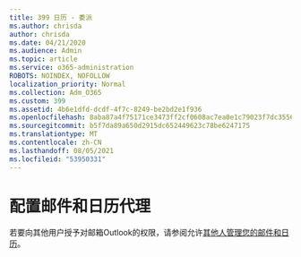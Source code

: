 ```yaml
---
title: 399 日历 - 委派
ms.author: chrisda
author: chrisda
ms.date: 04/21/2020
ms.audience: Admin
ms.topic: article
ms.service: o365-administration
ROBOTS: NOINDEX, NOFOLLOW
localization_priority: Normal
ms.collection: Adm_O365
ms.custom: 399
ms.assetid: 4b6e1dfd-dcdf-4f7c-8249-be2bd2e1f936
ms.openlocfilehash: 8aba87a4f75171ce3473ff2cf0608ac7ea0e1c79023f7dc35566f023864c008e
ms.sourcegitcommit: b5f7da89a650d2915dc652449623c78be6247175
ms.translationtype: MT
ms.contentlocale: zh-CN
ms.lasthandoff: 08/05/2021
ms.locfileid: "53950331"
---
```

# <a name="configure-mail-and-calendar-delegates"></a>配置邮件和日历代理

若要向其他用户授予对邮箱Outlook的权限，请参阅允许[其他人管理您的邮件和日历](https://support.office.com/article/9684b670-7588-4eea-8717-9e5799047540.aspx)。
